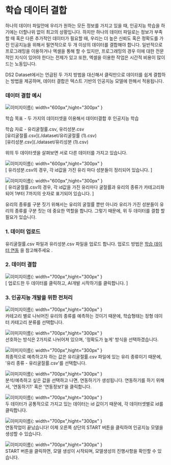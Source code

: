 # **학습 데이터 결합**

하나의 데이터 파일안에 우리가 원하는 모든 정보를 가지고 있을 때, 인공지능 학습을 하기에는 더할나위 없이 최고의 상황입니다. 하지만 하나의 데이터 파일로는 정보가 부족할 때 혹은 다른 추가적인 데이터가 필요할 때, 우리는 더 높은 신뢰도 혹은 정확도를 가진 인공지능을 위해서 필연적으로 두 개 이상의 데이터를 결합해야 합니다. 일반적으로 프로그래밍을 이용하거나 엑셀을 통해 할 수 있지만, 프로그래밍의 경우 이에 대한 전문적인 지식이 있어야 한다는 전제가 있고 또한, 엑셀을 이용한 작업은 시간적 비용이 많이 드는 노동입니다. 

DS2 Dataset에서는 언급된 두 가지 방법을 대신해서 클릭만으로 데이터를 쉽게 결합하는 방법을 제공하며, 데이터 결합은 텍스트 기반의 인공지능 모델에 한해서 적용됩니다.

### 데이터 결합 예시

![이미지이름](./image/dataset_3-1.png){: width="600px",hight="300px" }  

학습 목표 - 두 가지의 데이터셋을 이용해서 데이터결합 후 인공지능 학습

학습 자료 - 유리굴절률.csv, 유리성분.csv  
[유리굴절률.csv](./dataset/유리굴절률 (1).csv)  
[유리성분.csv](./dataset/유리성분 (1).csv)

위의 두 데이터셋을 살펴보면 서로 다른 데이터를 가지고 있습니다.

![이미지이름](./image/dataset_3-2.png){: width="600px",hight="300px" }  
[ 유리성분.csv의 경우, 각 id값을 가진 유리 마다 성분들이 정리되어 있습니다. ]

![이미지이름](./image/dataset_3-3.png){: width="600px",hight="300px" }  
[ 유리굴절률.csv의 경우, 각 id값을 가진 유리마다 굴절률과 유리의 종류가 카테고리화되어 1부터 7까지의 숫자로 표기되어 있습니다. ]

유리의 종류를 구분 짓기 위해서는 유리의 굴절률 뿐만 아니라 유리가 가진 성분들이 유리의 종류를 구분 짓는 데 중요한 역할을 합니다. 그렇기 때문에, 위 두 데이터를 결합 할 필요가 있습니다.

### **1. 데이터 업로드**

유리굴절률.csv 파일과 유리성분.csv 파일을 업로드 합니다. 업로드 방법은 
[학습 데이터 연동](./dataset_01_upload.md) 을 참고해주세요 . 

### **2. 데이터 결합**

![이미지이름](./image/dataset_3-4.png){: width="700px",hight="300px" }  
[ 업로드한 두 데이터를 클릭하고, AI개발 시작하기를 클릭합니다. ] 

### **3. 인공지능 개발을 위한 전처리**

![이미지이름](./image/dataset_3-5.png){: width="700px",hight="300px" }  
카테고리 별로 나뉘어진 유리의 종류를 예측하는 것이기 때문에, 학습형태는 정형 데이터 카테고리 분류를 선택합니다.

![이미지이름](./image/dataset_3-6.png){: width="700px",hight="300px" }  
선호하는 방식은 2가지로 나뉘어져 있으며, '정확도가 높게' 방식을 선택하겠습니다.

![이미지이름](./image/dataset_3-7.png){: width="700px",hight="300px" }  
최종적으로 예측하고자 하는 값은 유리굴절률.csv 파일에 있는 유리 종류이기 때문에, '유리 종류 - 유리굴절률.csv'를 선택합니다.

![이미지이름](./image/dataset_3-8.png){: width="700px",hight="300px" }  
분석/예측하고 싶은 값을 선택하고 나면, 연동하기가 생성됩니다. 연동하기를 하기 위해서, '연동하기1' 혹은 '연동정보1'을 클릭합니다.

![이미지이름](./image/dataset_3-9.png){: width="700px",hight="300px" }  
두 데이터가 공통적으로 가지고 있는 데이터는 id 값이기 때문에, 각 데이터셋별로 id를 클릭합니다.

![이미지이름](./image/dataset_3-10.png){: width="700px",hight="300px" }  
연동작업이 끝났습니다! 이제 오른쪽 상단의 START 버튼을 클릭하여 인공지능 모델을 생성할 수 있습니다.

![이미지이름](./image/dataset_3-11.png){: width="700px",hight="300px" }  
START 버튼을 클릭하면, 모델 생성이 시작되며, 모델생성의 진행사항을 확인할 수 있습니다.